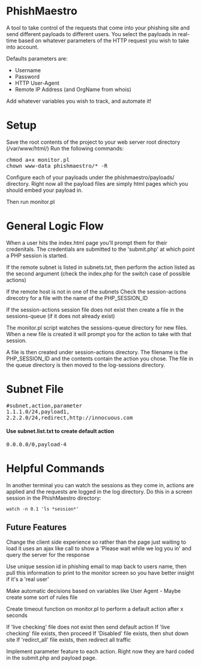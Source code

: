 # PhishMaestro
A tool to take control of the requests that come into your phishing site and send different payloads to different users. You select the payloads in real-time based on whatever parameters of the HTTP request you wish to take into account.

Defaults parameters are:
- Username
- Password
- HTTP User-Agent
- Remote IP Address (and OrgName from whois)

Add whatever variables you wish to track, and automate it!

# Setup
Save the root contents of the project to your web server root directory (/var/www/html/)
Run the following commands:
<pre>
chmod a+x monitor.pl
chown www-data phishmaestro/* -R
</pre>

Configure each of your payloads under the phishmaestro/payloads/ directory.
Right now all the payload files are simply html pages which you should embed your payload in.

Then run monitor.pl


# General Logic Flow
When a user hits the index.html page you'll prompt them for their credenitals. The credentials are submitted to the 'submit.php' at which point a PHP session is started.

If the remote subnet is listed in subnets.txt, then perform the action listed as the second argument (check the index.php for the switch case of possible actions) 

If the remote host is not in one of the subnets
Check the session-actions direcotry for a file with the name of the PHP_SESSION_ID

If the session-actions session file does not exist then create a file in the sessions-queue (if it does not already exist)

The monitor.pl script watches the sessions-queue directory for new files. When a new file is created it will prompt you for the action to take with that session.

A file is then created under session-actions directory. The filename is the PHP_SESSION_ID and the contents contain the action you chose. The file in the queue directory is then moved to the log-sessions directory.


# Subnet File
<pre>
#subnet,action,parameter
1.1.1.0/24,payload1,
2.2.2.0/24,redirect,http://innocuous.com
</pre>

#### Use subnet.list.txt to create default action
<pre>0.0.0.0/0,payload-4</pre>


# Helpful Commands
In another terminal you can watch the sessions as they come in, actions are applied and the requests are logged in the log directory. Do this in a screen session in the PhishMaestro directory:

`watch -n 0.1 'ls *session*'`


## Future Features

Change the client side experience so rather than the page just waiting to load it uses an ajax like call to show a 'Please wait while we log you in' and query the server for the response

Use unique session id in phishing email to map back to users name, then pull this information to print to the monitor screen so you have better insight if it's a 'real user'

Make automatic decisions based on variables like User Agent - Maybe create some sort of rules file

Create timeout function on monitor.pl to perform a default action after x seconds

If 'live checking' file does not exist then send default action
If 'live checking' file exists, then proceed
If 'Disabled' file exists, then shut down site
If 'redirct_all' file exists, then redirect all traffic

Implement parameter feature to each action. Right now they are hard coded in the submit.php and payload page.
